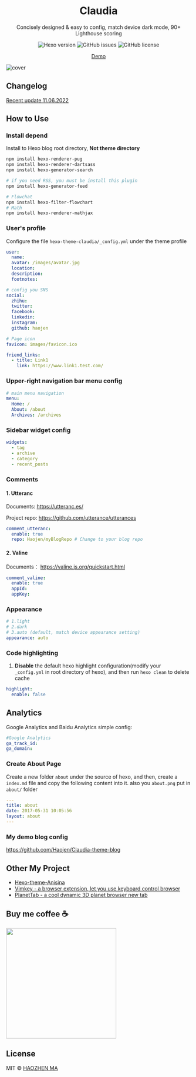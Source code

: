 <h1 align="center">Claudia</h1>
<p align="center"> 
  Concisely designed & easy to config, match device dark mode, 90+ Lighthouse scoring
</p>

<p align="center">
  <img  alt="Hexo version" src="https://img.shields.io/badge/hexo%20version-%3E%3D%204.2-brightgreen">
  <img  alt="GitHub issues" src="https://img.shields.io/github/issues/Haojen/hexo-theme-Claudia">
  <img  alt="GitHub license" src="https://img.shields.io/github/license/Haojen/hexo-theme-Claudia">
</p>

<p align="center">
  <a href="https://haojen.github.io/Claudia-theme-blog/" rel="nofollow">Demo</a>
</p>

![cover](./screenshot/claudia-cover-v2.png)

## Changelog

[Recent update 11.06.2022](CHANGELOG.md)

## How to Use

### Install depend

Install to Hexo blog root directory, **Not theme directory**

```bash
npm install hexo-renderer-pug
npm install hexo-renderer-dartsass
npm install hexo-generator-search

# if you need RSS, you must be install this plugin
npm install hexo-generator-feed

# Flowchat
npm install hexo-filter-flowchart
# Math
npm install hexo-renderer-mathjax
```

### User's profile

Configure the file `hexo-theme-claudia/_config.yml` under the theme profile

```yaml
user:
  name:
  avatar: /images/avatar.jpg
  location:
  description:
  footnotes:

# config you SNS
social:
  zhihu:
  twitter:
  facebook:
  linkedin:
  instagram:
  github: haojen

# Page icon
favicon: images/favicon.ico

friend_links:
  - title: Link1
    link: https://www.link1.test.com/
```

### Upper-right navigation bar menu config

```yaml
# main menu navigation
menu:
  Home: /
  About: /about
  Archives: /archives
```

### Sidebar widget config

```yaml
widgets:
  - tag
  - archive
  - category
  - recent_posts
```

### Comments

#### 1. Utteranc

Documents: https://utteranc.es/

Project repo: https://github.com/utterance/utterances

```yaml
comment_utteranc:
  enable: true
  repo: Haojen/myBlogRepo # Change to your blog repo
```

#### 2. Valine

Documents： https://valine.js.org/quickstart.html

```yaml
comment_valine:
  enable: true
  appId:
  appKey:
```

### Appearance

```yaml
# 1.light
# 2.dark
# 3.auto (default, match device appearance setting)
appearance: auto
```

### Code highlighting

1. **Disable** the default hexo highlight configuration(modify your `_config.yml` in root directory of hexo), and then run `hexo clean` to delete cache

```yaml
highlight:
  enable: false
```

## Analytics

Google Analytics and Baidu Analytics simple config:

```yaml
#Google Analytics
ga_track_id:
ga_domain:
```

### Create About Page

Create a new folder `about` under the source of hexo, and then, create a `index.md` file and copy the following content into it.
also you `about.png` put in `about/` folder

```yaml
---
title: about
date: 2017-05-31 10:05:56
layout: about
---
```

### My demo blog config

https://github.com/Haojen/Claudia-theme-blog

## Other My Project

- [Hexo-theme-Anisina](https://github.com/Haojen/hexo-theme-Anisina)
- [Vimkey - a browser extension, let you use keyboard control browser](https://github.com/Haojen/vimkey)
- [PlanetTab - a cool dynamic 3D planet browser new tab](https://github.com/Haojen/planet-tab)

## Buy me coffee ☕️

<img src="./screenshot/BuyMeCoffeeQRCode.png" width="300">

## License

MIT © [HAOZHEN MA](http://haojen.github.io)
